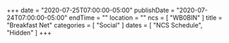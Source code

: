 +++
date = "2020-07-25T07:00:00-05:00"
publishDate = "2020-07-24T07:00:00-05:00"
endTime = ""
location = ""
ncs = [ "WB0BIN" ]
title = "Breakfast Net"
categories = [ "Social" ]
dates = [ "NCS Schedule", "Hidden" ]
+++

